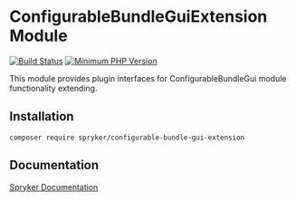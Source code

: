 # ConfigurableBundleGuiExtension Module
[![Build Status](https://travis-ci.org/spryker/configurable-bundle-gui-extension.svg)](https://travis-ci.org/spryker/configurable-bundle-gui-extension)
[![Minimum PHP Version](https://img.shields.io/badge/php-%3E%3D%207.2-8892BF.svg)](https://php.net/)

This module provides plugin interfaces for ConfigurableBundleGui module functionality extending.

## Installation

```
composer require spryker/configurable-bundle-gui-extension
```

## Documentation

[Spryker Documentation](https://documentation.spryker.com/module_guide/overview.htm)
